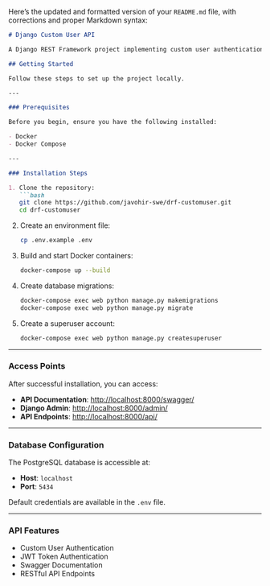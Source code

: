 Here’s the updated and formatted version of your `README.md` file, with corrections and proper Markdown syntax:

```markdown
# Django Custom User API

A Django REST Framework project implementing custom user authentication with JWT tokens.

## Getting Started

Follow these steps to set up the project locally.

---

### Prerequisites

Before you begin, ensure you have the following installed:

- Docker
- Docker Compose

---

### Installation Steps

1. Clone the repository:
   ```bash
   git clone https://github.com/javohir-swe/drf-customuser.git
   cd drf-customuser
   ```

2. Create an environment file:
   ```bash
   cp .env.example .env
   ```

3. Build and start Docker containers:
   ```bash
   docker-compose up --build
   ```

4. Create database migrations:
   ```bash
   docker-compose exec web python manage.py makemigrations
   docker-compose exec web python manage.py migrate
   ```

5. Create a superuser account:
   ```bash
   docker-compose exec web python manage.py createsuperuser
   ```

---

### Access Points

After successful installation, you can access:

- **API Documentation**: [http://localhost:8000/swagger/](http://localhost:8000/swagger/)
- **Django Admin**: [http://localhost:8000/admin/](http://localhost:8000/admin/)
- **API Endpoints**: [http://localhost:8000/api/](http://localhost:8000/api/)

---

### Database Configuration

The PostgreSQL database is accessible at:

- **Host**: `localhost`
- **Port**: `5434`

Default credentials are available in the `.env` file.

---

### API Features

- Custom User Authentication
- JWT Token Authentication
- Swagger Documentation
- RESTful API Endpoints
